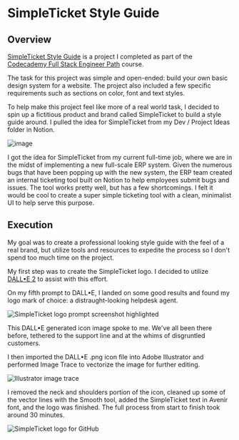 # SimpleTicket Style Guide

## Overview
<a href="https://hackerbeats.github.io/SimpleTicket-Style-Guide/">SimpleTicket Style Guide</a> is a project I completed as part of the <a href="https://join.codecademy.com/learn/paths/full-stack-engineer-career-path/">Codecademy Full Stack Engineer Path</a> course.

The task for this project was simple and open-ended: build your own basic design system for a website. The project also included a few specific requirements such as sections on color, font and text styles.

To help make this project feel like more of a real world task, I decided to spin up a fictitious product and brand called SimpleTicket to build a style guide around. I pulled the idea for SimpleTicket from my Dev / Project Ideas folder in Notion.

![image](https://user-images.githubusercontent.com/122168069/212477197-747b49ef-7f78-44e9-8ec9-678c141fab84.png)

I got the idea for SimpleTicket from my current full-time job, where we are in the midst of implementing a new full-scale ERP system. Given the numerous bugs that have been popping up with the new system, the ERP team created an internal ticketing tool built on Notion to help employees submit bugs and issues. The tool works pretty well, but has a few shortcomings. I felt it would be cool to create a super simple ticketing tool with a clean, minimalist UI to help serve this purpose.

## Execution
My goal was to create a professional looking style guide with the feel of a real brand, but utilize tools and resources to expedite the process so I don't spend too much time on the project.

My first step was to create the SimpleTicket logo. I decided to utilize <a href="https://openai.com/dall-e-2/">DALL•E 2<a> to assist with this effort.
  
On my fifth prompt to DALL•E, I landed on some good results and found my logo mark of choice: a distraught-looking helpdesk agent.

![SimpleTicket logo prompt screenshot highlighted](https://user-images.githubusercontent.com/122168069/212476511-9ab2d27f-b8e1-45e2-8bd3-f2e80b450030.png) 
  
This DALL•E generated icon image spoke to me. We've all been there before, tethered to the support line and at the whims of disgruntled customers. 

I then imported the DALL•E .png icon file into Adobe Illustrator and performed Image Trace to vectorize the image for further editing.
  
![Illustrator image trace](https://user-images.githubusercontent.com/122168069/212476653-a2f1ca25-c049-41a4-9061-e29246c98b56.png)

I removed the neck and shoulders portion of the icon, cleaned up some of the vector lines with the Smooth tool, added the SimpleTicket text in Avenir font, and the logo was finished. The full process from start to finish took around 30 minutes.

![SimpleTicket logo for GitHub](https://user-images.githubusercontent.com/122168069/212476927-66fe5bbc-11e7-44f8-a4a8-94c40f9fda16.png)
